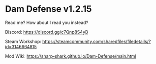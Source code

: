 # Dam Defense v1.2.15

Read me? How about I read you instead?

Discord: https://discord.gg/c7Qnp8S4yB

Steam Workshop: https://steamcommunity.com/sharedfiles/filedetails/?id=3146664815

Mod Wiki: https://sharp-shark.github.io/Dam-Defense/main.html
